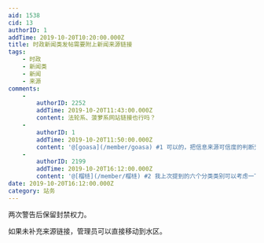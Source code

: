 ```yaml
---
aid: 1538
cid: 13
authorID: 1
addTime: 2019-10-20T10:20:00.000Z
title: 时政新闻类发帖需要附上新闻来源链接
tags:
    - 时政
    - 新闻类
    - 新闻
    - 来源
comments:
    -
        authorID: 2252
        addTime: 2019-10-20T11:43:00.000Z
        content: 法轮系、菠萝系网站链接也行吗？
    -
        authorID: 1
        addTime: 2019-10-20T11:50:00.000Z
        content: '@[goasa](/member/goasa) #1 可以的，把信息来源可信度的判断交给用户。'
    -
        authorID: 2199
        addTime: 2019-10-20T16:12:00.000Z
        content: '@[榴梿](/member/榴梿) #2 我上次提到的六个分类类别可以考虑一下。目前人少分类工作相对更简单。'
date: 2019-10-20T16:12:00.000Z
category: 站务
---
```


两次警告后保留封禁权力。

如果未补充来源链接，管理员可以直接移动到水区。
